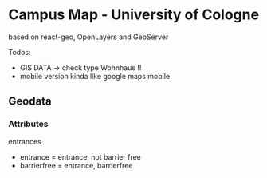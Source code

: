 # Campus Map - University of Cologne

based on react-geo, OpenLayers and GeoServer

Todos:

- GIS DATA -> check type Wohnhaus !!
- mobile version kinda like google maps mobile

## Geodata

### Attributes

entrances

- entrance = entrance, not barrier free
- barrierfree = entrance, barrierfree
